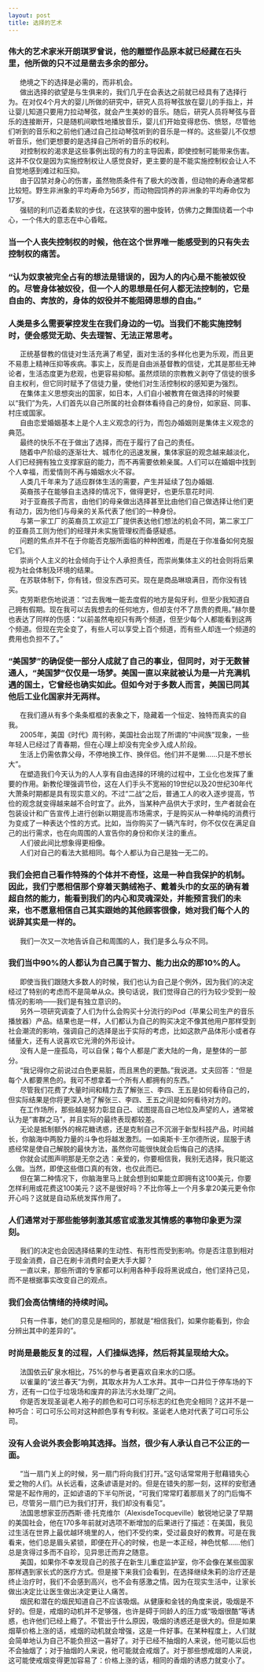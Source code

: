 ```yaml
---
layout: post
title: 选择的艺术
---
```

### 伟大的艺术家米开朗琪罗曾说，他的雕塑作品原本就已经藏在石头里，他所做的只不过是凿去多余的部分。<!-- more -->                    
&nbsp;&nbsp;&nbsp;&nbsp;&nbsp;&nbsp;绝境之下的选择是必需的，而非机会。               
&nbsp;&nbsp;&nbsp;&nbsp;&nbsp;&nbsp;做出选择的欲望是与生俱来的，我们几乎在会表达之前就已经具有了选择行为。在对仅4个月大的婴儿所做的研究中，研究人员将琴弦放在婴儿的手指上，并让婴儿知道只要用力拉动琴弦，就会产生美妙的音乐。随后，研究人员将琴弦与音乐的连接断开，只是随机间歇性地播放音乐，婴儿们开始变得悲伤、愤怒，尽管他们听到的音乐和之前他们通过自己拉动琴弦听到的音乐是一样的。这些婴儿不仅想听音乐，他们更想要的是选择自己所听的音乐的权利。               
&nbsp;&nbsp;&nbsp;&nbsp;&nbsp;&nbsp;对控制权的渴求是这些事例出现的有力的主导因素，即使控制可能带来伤害。这并不仅仅是因为实施控制权让人感觉良好，更主要的是不能实施控制权会让人不自觉地感到难过和压抑。               
&nbsp;&nbsp;&nbsp;&nbsp;&nbsp;&nbsp;由于囚禁对身心的伤害，虽然物质条件有了极大的改善，但动物的寿命通常都比较短。野生非洲象的平均寿命为56岁，而动物园饲养的非洲象的平均寿命仅为17岁。               
&nbsp;&nbsp;&nbsp;&nbsp;&nbsp;&nbsp;强韧的利爪迈着柔软的步伐，在这狭窄的圈中旋转，仿佛力之舞围绕着一个中心，一个伟大的意志在中心昏眩。               
### 当一个人丧失控制权的时候，他在这个世界唯一能感受到的只有失去控制权的痛苦。               
### “认为奴隶被完全占有的想法是错误的，因为人的内心是不能被奴役的。尽管身体被奴役，但一个人的思想是任何人都无法控制的，它是自由的、奔放的，身体的奴役并不能阻碍思想的自由。”                              
### 人类是多么需要掌控发生在我们身边的一切。当我们不能实施控制时，便会感觉无助、失去理智、无法正常思考。               
&nbsp;&nbsp;&nbsp;&nbsp;&nbsp;&nbsp;正统基督教的信徒对生活充满了希望，面对生活的多样化也更为乐观，而且更不易患上精神压抑等疾病。事实上，反而是自由派基督教的信徒，尤其是那些无神论者，生活态度更为悲观，也更容易抑郁。虽然烦琐的宗教教义剥夺了信徒的很多自主权利，但它同时赋予了信徒力量，使他们对生活控制权的感知更为强烈。               
&nbsp;&nbsp;&nbsp;&nbsp;&nbsp;&nbsp;在集体主义思想突出的国家，如日本，人们自小被教育在做选择的时候要以“我们”为先，人们首先以自己所属的社会群体看待自己的身份，如家庭、同事、村庄或国家。               
&nbsp;&nbsp;&nbsp;&nbsp;&nbsp;&nbsp;自由恋爱婚姻基本上是个人主义观念的行为，而包办婚姻则是集体主义观念的典范。               
&nbsp;&nbsp;&nbsp;&nbsp;&nbsp;&nbsp;最终的快乐不在于做出了选择，而在于履行了自己的责任。               
&nbsp;&nbsp;&nbsp;&nbsp;&nbsp;&nbsp;随着中产阶级的逐渐壮大、城市化的迅速发展，集体家庭的观念越来越淡化，人们已经拥有独立支撑家庭的能力，而不再需要依赖亲属。人们可以在婚姻中找到个人幸福，而爱情则不再与婚姻水火不容。               
&nbsp;&nbsp;&nbsp;&nbsp;&nbsp;&nbsp;人类几千年来为了适应群体生活的需要，产生并延续了包办婚姻.               
&nbsp;&nbsp;&nbsp;&nbsp;&nbsp;&nbsp;英裔孩子在能够自主选择的情况下，做得更好，也更乐意花时间.               
&nbsp;&nbsp;&nbsp;&nbsp;&nbsp;&nbsp;对于亚裔孩子而言，由他们的母亲做出选择甚至比由他们自己做选择让他们更有动力，因为他们与母亲的关系代表了他们的一种身份。               
&nbsp;&nbsp;&nbsp;&nbsp;&nbsp;&nbsp;与第一家工厂的英裔员工欢迎工厂提供表达他们想法的机会不同，第二家工厂的亚裔员工则为他们的经理并未实施管理权而备感疑惑。               
&nbsp;&nbsp;&nbsp;&nbsp;&nbsp;&nbsp;问题的焦点并不在于你能否克服所面临的种种困难，而是在于你准备如何克服它们。               
&nbsp;&nbsp;&nbsp;&nbsp;&nbsp;&nbsp;崇尚个人主义的社会倾向于让个人承担责任，而崇尚集体主义的社会则将后果视为社会体制及环境的结果。               
&nbsp;&nbsp;&nbsp;&nbsp;&nbsp;&nbsp;在苏联体制下，你有钱，但没东西可买。现在是商品琳琅满目，而你没有钱买。               
&nbsp;&nbsp;&nbsp;&nbsp;&nbsp;&nbsp;克劳斯悲伤地说道：“过去我唯一能去度假的地方是匈牙利，但至少我知道自己拥有假期。现在我可以去我想去的任何地方，但却支付不了昂贵的费用。”赫尔曼也表达了同样的伤感：“以前虽然电视只有两个频道，但至少每个人都能看到这两个频道。但现在完全变了，有些人可以享受上百个频道，而有些人却连一个频道的费用也负担不了。”               
### “美国梦”的确促使一部分人成就了自己的事业，但同时，对于无数普通人，“美国梦”仅仅是一场梦。美国一直以来就被认为是一片充满机遇的国土，它曾经也确实如此。但如今对于多数人而言，美国已同其他后工业化国家并无两样。                             
&nbsp;&nbsp;&nbsp;&nbsp;&nbsp;&nbsp;在我们遵从有多个条条框框的表象之下，隐藏着一个恒定、独特而真实的自我。               
&nbsp;&nbsp;&nbsp;&nbsp;&nbsp;&nbsp;2005年，美国《时代》周刊称，美国社会出现了所谓的“中间族”现象，一些年轻人已经过了青春期，但在心理上却没有完全步入成人阶段。               
&nbsp;&nbsp;&nbsp;&nbsp;&nbsp;&nbsp;生活上仍需依靠父母，不停地换工作、换伴侣。他们并不是懒……只是不想长大”。               
&nbsp;&nbsp;&nbsp;&nbsp;&nbsp;&nbsp;在塑造我们今天认为的人人享有自由选择的环境的过程中，工业化也发挥了重要的作用。新教伦理强调节俭，这在人们手头不宽裕的19世纪以及20世纪30年代大萧条时期都是具有现实意义的。不过“二战”之后，普通工人的收入逐步提高，节俭的观念就变得越来越不合时宜了。此外，当某种产品供大于求时，生产者就会在包装设计和广告宣传上进行创新以期提高市场需求，于是购买从一种单纯的消费行为变成了一种表达个性的方式。比如，当你购买了一辆汽车时，你不仅仅在满足自己的出行需求，也在向周围的人宣告你的身份和你关注的重点。               
&nbsp;&nbsp;&nbsp;&nbsp;&nbsp;&nbsp;人们彼此间比想象得更相像。       
&nbsp;&nbsp;&nbsp;&nbsp;&nbsp;&nbsp;人们对自己的看法大抵相同。每个人都认为自己是独一无二的。               
### 我们会把自己看作特殊的个体并不奇怪，这是一种自我保护的机制。因此，我们宁愿相信那个穿着天鹅绒袍子、戴着头巾的女巫的确有着超自然的能力，能看到我们的内心和灵魂深处，并能预言我们的未来，也不愿意相信自己其实跟她的其他顾客很像，她对我们每个人的说辞其实是一样的。               
&nbsp;&nbsp;&nbsp;&nbsp;&nbsp;&nbsp;我们一次又一次地告诉自己和周围的人，我们是多么与众不同。              
### 我们当中90%的人都认为自己属于智力、能力出众的那10%的人。               
&nbsp;&nbsp;&nbsp;&nbsp;&nbsp;&nbsp;即使当我们跟随大多数人的时候，我们也认为自己是个例外，因为我们的决定经过了特别的考虑而不是简单从众。换句话说，我们觉得自己的行为较少受到一般情况的影响——我们是有独立意识的。               
&nbsp;&nbsp;&nbsp;&nbsp;&nbsp;&nbsp;另外一项研究调查了人们为什么会购买十分流行的iPod（苹果公司生产的音乐播放器）产品。结果也是一样，人们都认为自己的购买决定不像其他用户那样受到社会潮流的影响，强调自己的选择是出于实际的考虑，比如这款产品体形小或者存储量大，还有人说喜欢它光滑的外形设计。               
&nbsp;&nbsp;&nbsp;&nbsp;&nbsp;&nbsp;没有人是一座孤岛，可以自保；每个人都是广袤大陆的一角，是整体的一部分。               
&nbsp;&nbsp;&nbsp;&nbsp;&nbsp;&nbsp;“我记得你之前说过白色更易脏，而且黑色的更酷。”我说道。丈夫回答：“但是每个人都要黑色的。我可不想拿着一个所有人都拥有的东西。”               
&nbsp;&nbsp;&nbsp;&nbsp;&nbsp;&nbsp;尽管我们花费了大量时间和精力去了解张三、李四、王五是如何看待自己的，但实际结果是你将更深入地了解张三、李四、王五之间是如何看待对方的。               
&nbsp;&nbsp;&nbsp;&nbsp;&nbsp;&nbsp;在工作场所，那些越是努力彰显自己、试图提高自己地位及声望的人，通常被认为是“害群之马”，并且实际的最终表现都较差。                              
&nbsp;&nbsp;&nbsp;&nbsp;&nbsp;&nbsp;无论是抵制额外的棉花糖诱惑，还是克制自己不沉溺于新型科技产品，时间越长，你脑海中两股力量的斗争也将越发激烈。一如奥斯卡·王尔德所说，屈服于诱惑经常是使自己解脱的最快方法，虽然你可能很快就会后悔自己的选择。               
&nbsp;&nbsp;&nbsp;&nbsp;&nbsp;&nbsp;你就会试图声明那是无奈之选：亲爱的，你要相信我，我别无选择，我只能这么做。当然，即使这些借口真的有效，也仅此而已。               
&nbsp;&nbsp;&nbsp;&nbsp;&nbsp;&nbsp;但在第二种情况下，你脑海里马上就会想到如果能立即拥有这100美元，你要怎样利用或花费这100美元？这不是很好吗？不比你等上一个月多拿20美元更令你开心吗？这就是自动系统发挥作用了。               
### 人们通常对于那些能够刺激其感官或激发其情感的事物印象更为深刻。               
&nbsp;&nbsp;&nbsp;&nbsp;&nbsp;&nbsp;我们的决定也会因选择结果的生动性、有形性而受到影响。你是否注意到相对于现金消费，自己在刷卡消费时会更大手大脚？               
&nbsp;&nbsp;&nbsp;&nbsp;&nbsp;&nbsp;一直以来，那些所谓的专家都可以利用各种手段将黑说成白，他们坚持己见，而不是根据事实改变自己的观点。                    
### 我们会高估情绪的持续时间。                            
&nbsp;&nbsp;&nbsp;&nbsp;&nbsp;&nbsp;只有一件事，她们的意见是相同的，那就是“相信我们，如果你能看到，你会分辨出其中的差异的”。               
### 时尚是最能反复的过程，人们操纵选择，然后将其呈现给大众。               
&nbsp;&nbsp;&nbsp;&nbsp;&nbsp;&nbsp;法国依云矿泉水相比，75%的参与者更喜欢自来水的口感。               
&nbsp;&nbsp;&nbsp;&nbsp;&nbsp;&nbsp;以雀巢的“波兰春天”为例，其取水井为人工水井。其中一口井位于停车场的下方，还有一口位于垃圾场和废弃的非法污水处理厂之间。               
&nbsp;&nbsp;&nbsp;&nbsp;&nbsp;&nbsp;你是否发现圣诞老人袍子的颜色和可口可乐标志的红色完全相同？这并不是一种巧合：可口可乐公司对这种颜色享有专利权。圣诞老人绝对代表了可口可乐公司。               
### 没有人会说外表会影响其选择。当然，很少有人承认自己不公正的一面。               
&nbsp;&nbsp;&nbsp;&nbsp;&nbsp;&nbsp;“当一扇门关上的时候，另一扇门将向我们打开。”这句话常常用于慰藉错失心爱之物的人们。从长远看，这条谚语是对的。但是在错失的那一刻，这样的安慰通常是不起作用的，正如谚语的下半句所说，“可我们常常盯着那扇关了的门后悔不已，尽管另一扇门已为我们打开，我们却没有看见”。               
&nbsp;&nbsp;&nbsp;&nbsp;&nbsp;&nbsp;法国思想家亚历西斯·德·托克维尔（AlexisdeTocqueville）敏锐地记录了早期的美国社会，他在170多年前就对选项不断增加的后果进行了描述：在美国，我见过生活在世界上最优越环境里的人，他们不受约束，受过最良好的教育。可是在我看来，他们总是眉头紧锁，即便在开心的时候，也是一本正经，神色忧郁……他们总是贪得过多而不自珍，见异思迁而弃之随意。               
&nbsp;&nbsp;&nbsp;&nbsp;&nbsp;&nbsp;美国，如果你不幸发现自己的孩子在新生儿重症监护室，你不会像在某些国家那样遇到家长式的医疗方式。但是接下来我们会看到，在选择继续朱莉的治疗还是终止治疗时，我们不会感到高兴，也不会有感激之情。因为在现实生活中，让家长做出决定比让医生做出决定更让人痛苦。               
&nbsp;&nbsp;&nbsp;&nbsp;&nbsp;&nbsp;烟民和潜在的烟民知道自己不应该吸烟。从健康和金钱的角度来说，吸烟是不好的。但是，戒烟的动机并不足够强，也许是碍于同龄人的压力或“吸烟很酷”等诱惑，也许他们已经上瘾了。不管出于什么原因，吸烟的诱惑还是很大的。但是如果烟草价格上涨的话，戒烟的动机就会增强，这是一件好事。在某种程度上，人们就会简单地认为自己不能负担这一喜好了。对于已经不抽烟的人来说，他可能以后也不会抽烟了；对于抽烟的人来说，他可能就会戒烟了。对于那些想戒烟的人来说，这可能使戒烟变得更加容易了：价格上涨的话，相同的香烟的诱惑力就变小了。               
